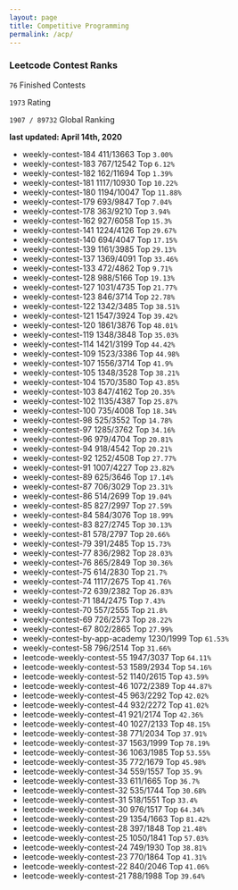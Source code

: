 ```yaml
---
layout: page
title: Competitive Programming
permalink: /acp/
---
```


### Leetcode Contest Ranks

`76` Finished Contests

`1973` Rating

`1907 / 89732` Global Ranking

**last updated: April 14th, 2020**
- weekly-contest-184 411/13663 Top `3.00%`
- weekly-contest-183 767/12542 Top `6.12%`
- weekly-contest-182 162/11694 Top `1.39%`
- weekly-contest-181 1117/10930 Top `10.22%`
- weekly-contest-180 1194/10047 Top `11.88%`
- weekly-contest-179 693/9847 Top `7.04%`
- weekly-contest-178 363/9210 Top `3.94%`
- weekly-contest-162 927/6058 Top `15.3%`
- weekly-contest-141 1224/4126 Top `29.67%`
- weekly-contest-140 694/4047 Top `17.15%`
- weekly-contest-139 1161/3985 Top `29.13%`
- weekly-contest-137 1369/4091 Top `33.46%`
- weekly-contest-133 472/4862 Top `9.71%`
- weekly-contest-128 988/5166 Top `19.13%`
- weekly-contest-127 1031/4735 Top `21.77%`
- weekly-contest-123 846/3714 Top `22.78%`
- weekly-contest-122 1342/3485 Top `38.51%`
- weekly-contest-121 1547/3924 Top `39.42%`
- weekly-contest-120 1861/3876 Top `48.01%`
- weekly-contest-119 1348/3848 Top `35.03%`
- weekly-contest-114 1421/3199 Top `44.42%`
- weekly-contest-109 1523/3386 Top `44.98%`
- weekly-contest-107 1556/3714 Top `41.9%`
- weekly-contest-105 1348/3528 Top `38.21%`
- weekly-contest-104 1570/3580 Top `43.85%`
- weekly-contest-103 847/4162 Top `20.35%`
- weekly-contest-102 1135/4387 Top `25.87%`
- weekly-contest-100 735/4008 Top `18.34%`
- weekly-contest-98 525/3552 Top `14.78%`
- weekly-contest-97 1285/3762 Top `34.16%`
- weekly-contest-96 979/4704 Top `20.81%`
- weekly-contest-94 918/4542 Top `20.21%`
- weekly-contest-92 1252/4508 Top `27.77%`
- weekly-contest-91 1007/4227 Top `23.82%`
- weekly-contest-89 625/3646 Top `17.14%`
- weekly-contest-87 706/3029 Top `23.31%`
- weekly-contest-86 514/2699 Top `19.04%`
- weekly-contest-85 827/2997 Top `27.59%`
- weekly-contest-84 584/3076 Top `18.99%`
- weekly-contest-83 827/2745 Top `30.13%`
- weekly-contest-81 578/2797 Top `20.66%`
- weekly-contest-79 391/2485 Top `15.73%`
- weekly-contest-77 836/2982 Top `28.03%`
- weekly-contest-76 865/2849 Top `30.36%`
- weekly-contest-75 614/2830 Top `21.7%`
- weekly-contest-74 1117/2675 Top `41.76%`
- weekly-contest-72 639/2382 Top `26.83%`
- weekly-contest-71 184/2475 Top `7.43%`
- weekly-contest-70 557/2555 Top `21.8%`
- weekly-contest-69 726/2573 Top `28.22%`
- weekly-contest-67 802/2865 Top `27.99%`
- weekly-contest-by-app-academy 1230/1999 Top `61.53%`
- weekly-contest-58 796/2514 Top `31.66%`
- leetcode-weekly-contest-55 1947/3037 Top `64.11%`
- leetcode-weekly-contest-53 1589/2934 Top `54.16%`
- leetcode-weekly-contest-52 1140/2615 Top `43.59%`
- leetcode-weekly-contest-46 1072/2389 Top `44.87%`
- leetcode-weekly-contest-45 963/2292 Top `42.02%`
- leetcode-weekly-contest-44 932/2272 Top `41.02%`
- leetcode-weekly-contest-41 921/2174 Top `42.36%`
- leetcode-weekly-contest-40 1027/2133 Top `48.15%`
- leetcode-weekly-contest-38 771/2034 Top `37.91%`
- leetcode-weekly-contest-37 1563/1999 Top `78.19%`
- leetcode-weekly-contest-36 1063/1985 Top `53.55%`
- leetcode-weekly-contest-35 772/1679 Top `45.98%`
- leetcode-weekly-contest-34 559/1557 Top `35.9%`
- leetcode-weekly-contest-33 611/1665 Top `36.7%`
- leetcode-weekly-contest-32 535/1744 Top `30.68%`
- leetcode-weekly-contest-31 518/1551 Top `33.4%`
- leetcode-weekly-contest-30 976/1517 Top `64.34%`
- leetcode-weekly-contest-29 1354/1663 Top `81.42%`
- leetcode-weekly-contest-28 397/1848 Top `21.48%`
- leetcode-weekly-contest-25 1050/1841 Top `57.03%`
- leetcode-weekly-contest-24 749/1930 Top `38.81%`
- leetcode-weekly-contest-23 770/1864 Top `41.31%`
- leetcode-weekly-contest-22 840/2046 Top `41.06%`
- leetcode-weekly-contest-21 788/1988 Top `39.64%`
